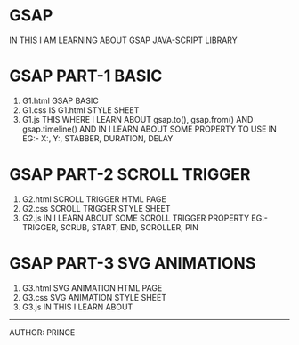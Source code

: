 # GSAP
IN THIS I AM LEARNING ABOUT GSAP JAVA-SCRIPT LIBRARY 

# GSAP PART-1 BASIC 
1. G1.html GSAP BASIC 
2. G1.css IS G1.html STYLE SHEET
3. G1.js THIS WHERE I LEARN ABOUT gsap.to(), gsap.from() AND gsap.timeline() AND IN I LEARN ABOUT SOME PROPERTY TO USE IN EG:- X:, Y:, STABBER, DURATION, DELAY

# GSAP PART-2 SCROLL TRIGGER
1. G2.html SCROLL TRIGGER HTML PAGE
2. G2.css SCROLL TRIGGER STYLE SHEET
3. G2.js IN I LEARN ABOUT SOME SCROLL TRIGGER PROPERTY EG:- TRIGGER, SCRUB, START, END, SCROLLER, PIN 

# GSAP PART-3 SVG ANIMATIONS
1. G3.html SVG ANIMATION HTML PAGE
2. G3.css SVG ANIMATION STYLE SHEET
3. G3.js IN THIS I LEARN ABOUT 

<hr>
AUTHOR: PRINCE

